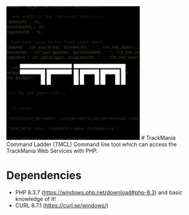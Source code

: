 <img src="https://raw.githubusercontent.com/RedShadowXD/tmcl/main/image-sq.png" width="350" title="cool">
# TrackMania Command Ladder (TMCL)
Command line tool which can access the TrackMania Web Services with PHP.

# Dependencies
- PHP 8.3.7 (https://windows.php.net/download#php-8.3) and basic knowledge of it!
- CURL 8.7.1 (https://curl.se/windows/)
